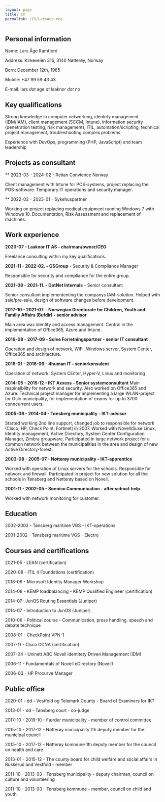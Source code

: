 ```yaml
---
layout: page
title: CV
permalink: /CV/LarsAge-eng
---
```



## Personal information
Name: Lars Åge Kamfjord

Address: Kirkeveien 316, 3140 Nøtterøy, Norway

Born: December 12th, 1985

Mobile: +47 99 59 43 43

E-mail: lars *dot* age *at* laaknor *dot* no


## Key qualifications
Strong knowledge in computer networking, identety management (IDM/IAM), client management (SCCM, Intune), information security (penetration testing, risk management), ITIL, automation/scripting, technical project management, troubleshooting complex problems.

Experience with DevOps, programming (PHP, JavaScript) and team leadership


## Projects as consultant

** 2023-03 - 2024-02 - Reitan Convience Norway

Client management with Intune for POS-systems, project replacing the POS-software. Temporary IT operations and security manager.

** 2022-02 - 2023-01 - Sykehuspartner

Working on project replacing medical equipment running Windows 7 with Windows 10. Documentation, Risk Assessment and replacement of machines.

## Work experience

**2020-07  - Laaknor IT AS - chairman/owner/CEO**

Freelance consulting within my key qualifications.

**2021-11 - 2022-02. - GSGroup** - Security & Compliance Manager

Responsible for security and compliance for the entire group.

**2021-08 - 2021-11. - DotNet Internals** - Senior consultant

Senior consultant implemententing the companys IAM-solution. Helped with sale/pre-sale, design of software changes before development.


**2017-10 - 2021-07. - Norwegian Directorate for Children, Youth and Familiy Affairs (Bufdir) - senior advisor**

Main area was identity and access management. Central in the implementation of Office365, Azure and Intune.

**2016-08 - 2017-09 - Solve Forretningspartner - senior IT consultant**

Operation and design of network, WiFi, Windows server, System Center, Office365 and architecture.

**2016-01 - 2016-06 - 4human IT - seniorkonsulent**

Operation of network, System CEnter, Hyper-V, Linux and monitoring

**2014-05 - 2015-12 - IKT Axxess - Senior systemconsultant**
Main respinsibility for network and security. Also worked on Office365 and Azure. Technical project manager for implementing a large WLAN-project for Oslo municipality, for implementation of exams for up to 3700 conncurrent users.

**2005-08 - 2014-04 - Tønsberg municipality - IKT-advisor**

Started working 2nd line support, changed job to responsible for network (Cisco, HP, Check Point, Fortinet) in 2007. Worked with Novell/Suse Linux, Identity management, Active Directory, System Center Configuration Manager, Zimbra groupware. Participated in large network project for a common network between the municipalities in the area and design of new Active Directory-forest.

**2003-08 - 2005-07 - Nøtterøy municipality - IKT-apprentice**

Worked with operation of Linux servers for the schools. Responsible for network and firewall. Participated in project for new solution for all the schools in Tønsberg and Nøtterøy based on Novell.

**2001-11 - 2002-05 - Sønnico Communication - after school-help**

Worked with network monitoring for customer.




## Education

2002-2003 - Tønsberg maritime VGS - IKT-operations

2001-2002 - Tønsberg maritime VGS - Electro

## Courses and certifications
2021-05 - LEAN (certification)

2020-08 - ITIL 4 Foundations (certification)

2018-06 - Microsoft Identity Manager Workshop

2014-08 - KEMP loadbalancing - KEMP Qualified Engineer (certification)

2014-07- JunOS Routing Essentials (Juniper)

2014-07 - Introduction to JunOS (Juniper)

2010-06 - Political course - Communication, press handling, speech and debate technique

2008-01 - CheckPoint VPN-1

2007-11 - Cisco CCNA (certification)

2007-04 - Uninett ABC Novell Identitety Driven Management (IDM)

2006-11 - Fundamentals of Novell eDirectory (Novell)

2006-03 - HP Procurve Manager


## Public office

2020-01 - dd - Vestfold og Telemark County - Board of Examiners for IKT

2013-01 - dd - Tønsberg court - co-judge

2017-10 - 2019-10 - Færder municipality - member of control committee

2015-10 - 2017-12 - Nøtterøy municipality 1th deputy member for the municipal council

2015-10 - 2017-12 - Nøtterøy kommune 1th deputy member for the council on health and care

2013-01 - 2015-12 - The county board for child welfare and social affairs in Buskerud and Vestfold - member

2011-10 - 2013-03 - Tønsberg municipality - deputy chairman, council on culture and volunteering

2011-10 - 2013-03 - Tønsberg kommune - member, council on child and youth

